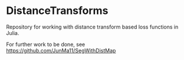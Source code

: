# DistanceTransforms

Repository for working with distance transform based loss functions in Julia.

For further work to be done, see https://github.com/JunMa11/SegWithDistMap